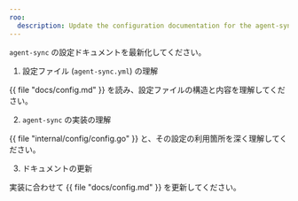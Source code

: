 ```yaml
---
roo:
  description: Update the configuration documentation for the agent-sync project.
---
```

`agent-sync` の設定ドキュメントを最新化してください。

1. 設定ファイル (`agent-sync.yml`) の理解

{{ file "docs/config.md" }} を読み、設定ファイルの構造と内容を理解してください。

2. `agent-sync` の実装の理解

{{ file "internal/config/config.go" }} と、その設定の利用箇所を深く理解してください。

3. ドキュメントの更新

実装に合わせて {{ file "docs/config.md" }} を更新してください。
